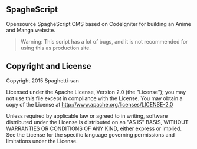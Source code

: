 ## SpagheScript
Opensource SpagheScript CMS based on CodeIgniter for building an Anime and Manga website.

> Warning: This script has a lot of bugs, and it is not recommended for using this as production site.

## Copyright and License
Copyright 2015 Spaghetti-san

Licensed under the Apache License, Version 2.0 (the "License");
you may not use this file except in compliance with the License.
You may obtain a copy of the License at <http://www.apache.org/licenses/LICENSE-2.0>

Unless required by applicable law or agreed to in writing, software distributed under the License is distributed on an "AS IS" BASIS, WITHOUT WARRANTIES OR CONDITIONS OF ANY KIND, either express or implied. See the License for the specific language governing permissions and limitations under the License.
